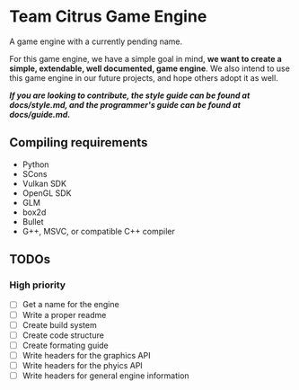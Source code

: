 # Team Citrus Game Engine

A game engine with a currently pending name.

For this game engine, we have a simple goal in mind, **we want to create a simple, extendable, well documented, game engine**.
We also intend to use this game engine in our future projects, and hope others adopt it as well.

***If you are looking to contribute, the style guide can be found at docs/style.md, and the programmer's guide can be found at docs/guide.md.***

## Compiling requirements

- Python
- SCons
- Vulkan SDK
- OpenGL SDK
- GLM
- box2d
- Bullet
- G++, MSVC, or compatible C++ compiler

## TODOs

### High priority

- [ ] Get a name for the engine
- [ ] Write a proper readme
- [ ] Create build system
- [ ] Create code structure
- [ ] Create formating guide
- [ ] Write headers for the graphics API
- [ ] Write headers for the phyics API
- [ ] Write headers for general engine information
